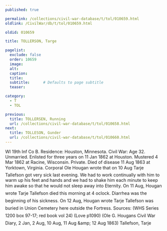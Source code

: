 ```yaml
---
published: true

permalink: /collections/civil-war-database/t/tol/010659.html
oldlink: /CivilWar/db/t/tol/010659.html

oldid: 010659

title: TOLLERSON, Targe

pagelist:
  exclude: false
  order: 10659
  image: 
  alt:
  caption:
  title:
  subtitle:      # Defaults to page subtitle
  teaser:

category: 
  - T 
  - TOL

previous:
  title: TOLLERSEN, Running
  url: /collections/civil-war-database/t/tol/010658.html  
next:
  title: TOLLESON, Gunder
  url: /collections/civil-war-database/t/tol/010660.html   
---
```

WI 19th Inf Co B. Residence: Houston, Minnesota. Civil War: Age 32. Unmarried. Enlisted for three years on 11 Jan 1862 at Houston. Mustered 4 Mar 1862 at Racine, Wisconsin. Private. Died of disease 11 Aug 1863 at Yorktown, Virginia. Corporal Ole Hougan wrote that on 10 Aug &#147;Tarje Tallefson got very sick last evening. We had to work continually with him to warm up his feet and hands and we had to shake him each minute to keep him awake so that he would not sleep away into Eternity.&#148; On 11 Aug, Hougan wrote &#147;Tarje Tallefson died this morning at 4 o&#146;clock. Diarrhea was the beginning of his sickness.&#148; On 12 Aug, Hougan wrote &#147;Tarje Tallefson was buried in Union Cemetery here outside the Fortress.&#148; Sources: (WHS Series 1200 box 97-17; red book vol 24) (Love p1090) (Ole G. Hougan&#146;s Civil War Diary, 2 Jan, 2 Aug, 10 Aug, 11 Aug &amp;amp; 12 Aug 1863) &#147;Tallefson, Tarje&#148;